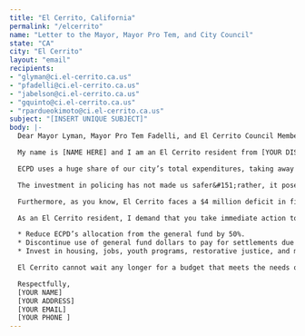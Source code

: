 ```yaml
---
title: "El Cerrito, California"
permalink: "/elcerrito"
name: "Letter to the Mayor, Mayor Pro Tem, and City Council"
state: "CA"
city: "El Cerrito"
layout: "email"
recipients:
- "glyman@ci.el-cerrito.ca.us"
- "pfadelli@ci.el-cerrito.ca.us"
- "jabelson@ci.el-cerrito.ca.us"
- "gquinto@ci.el-cerrito.ca.us"
- "rpardueokimoto@ci.el-cerrito.ca.us"
subject: "[INSERT UNIQUE SUBJECT]"
body: |-
  Dear Mayor Lyman, Mayor Pro Tem Fadelli, and El Cerrito Council Members:

  My name is [NAME HERE] and I am an El Cerrito resident from [YOUR DISTRICT].

  ECPD uses a huge share of our city’s total expenditures, taking away greatly needed resources from essential city services. 24% of the fiscal year 2019-20 budget goes to police, while only 5% goes toward Community Development. That’s $12.5 million being used at the expense of vital public services like housing and healthcare.

  The investment in policing has not made us safer&#151;rather, it poses a lethal threat to Black and Brown communities, as well as those who are unhoused and suffering from mental illness. As shown in several reports, there is no correlation between police spending and community safety.

  Furthermore, as you know, El Cerrito faces a $4 million deficit in fiscal year 2020-’21. With the city’s finances in dire jeopardy, it is clear that now is the time to defund the police.

  As an El Cerrito resident, I demand that you take immediate action to ensure the following:

  * Reduce ECPD’s allocation from the general fund by 50%.
  * Discontinue use of general fund dollars to pay for settlements due to police murder, misconduct, and negligence.
  * Invest in housing, jobs, youth programs, restorative justice, and mental health workers to improve community safety.

  El Cerrito cannot wait any longer for a budget that meets the needs of its residents. The only way to achieve this is to take immediate steps to defund the ECPD.

  Respectfully,
  [YOUR NAME]
  [YOUR ADDRESS]
  [YOUR EMAIL]
  [YOUR PHONE ]
---
```


